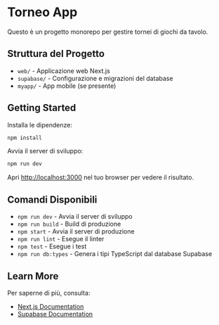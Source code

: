 # Torneo App

Questo è un progetto monorepo per gestire tornei di giochi da tavolo.

## Struttura del Progetto

- `web/` - Applicazione web Next.js
- `supabase/` - Configurazione e migrazioni del database
- `myapp/` - App mobile (se presente)

## Getting Started

Installa le dipendenze:

```bash
npm install
```

Avvia il server di sviluppo:

```bash
npm run dev
```

Apri [http://localhost:3000](http://localhost:3000) nel tuo browser per vedere il risultato.

## Comandi Disponibili

- `npm run dev` - Avvia il server di sviluppo
- `npm run build` - Build di produzione
- `npm start` - Avvia il server di produzione
- `npm run lint` - Esegue il linter
- `npm test` - Esegue i test
- `npm run db:types` - Genera i tipi TypeScript dal database Supabase

## Learn More

Per saperne di più, consulta:

- [Next.js Documentation](https://nextjs.org/docs)
- [Supabase Documentation](https://supabase.com/docs)
